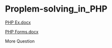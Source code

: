 # Proplem-solving_in_PHP






[PHP Ex.docx](https://github.com/Turkyeh/Proplem-solving_in_PHP/files/9557730/PHP.Ex.docx)

[PHP Forms.docx](https://github.com/Turkyeh/Proplem-solving_in_PHP/files/9557733/PHP.Forms.docx)

More Question 
